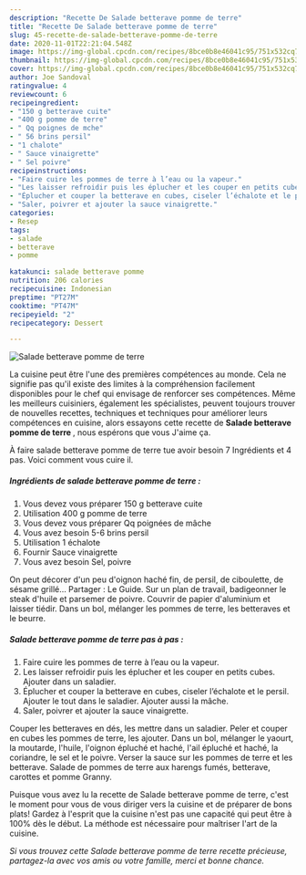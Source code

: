 ```yaml
---
description: "Recette De Salade betterave pomme de terre"
title: "Recette De Salade betterave pomme de terre"
slug: 45-recette-de-salade-betterave-pomme-de-terre
date: 2020-11-01T22:21:04.548Z
image: https://img-global.cpcdn.com/recipes/8bce0b8e46041c95/751x532cq70/salade-betterave-pomme-de-terre-photo-principale-de-la-recette.jpg
thumbnail: https://img-global.cpcdn.com/recipes/8bce0b8e46041c95/751x532cq70/salade-betterave-pomme-de-terre-photo-principale-de-la-recette.jpg
cover: https://img-global.cpcdn.com/recipes/8bce0b8e46041c95/751x532cq70/salade-betterave-pomme-de-terre-photo-principale-de-la-recette.jpg
author: Joe Sandoval
ratingvalue: 4
reviewcount: 6
recipeingredient:
- "150 g betterave cuite"
- "400 g pomme de terre"
- " Qq poignes de mche"
- " 56 brins persil"
- "1 chalote"
- " Sauce vinaigrette"
- " Sel poivre"
recipeinstructions:
- "Faire cuire les pommes de terre à l’eau ou la vapeur."
- "Les laisser refroidir puis les éplucher et les couper en petits cubes. Ajouter dans un saladier."
- "Éplucher et couper la betterave en cubes, ciseler l’échalote et le persil. Ajouter le tout dans le saladier. Ajouter aussi la mâche."
- "Saler, poivrer et ajouter la sauce vinaigrette."
categories:
- Resep
tags:
- salade
- betterave
- pomme

katakunci: salade betterave pomme 
nutrition: 206 calories
recipecuisine: Indonesian
preptime: "PT27M"
cooktime: "PT47M"
recipeyield: "2"
recipecategory: Dessert

---
```



![Salade betterave pomme de terre](https://img-global.cpcdn.com/recipes/8bce0b8e46041c95/751x532cq70/salade-betterave-pomme-de-terre-photo-principale-de-la-recette.jpg)

La cuisine peut être l'une des premières compétences au monde. Cela ne signifie pas qu'il existe des limites à la compréhension facilement disponibles pour le chef qui envisage de renforcer ses compétences. Même les meilleurs cuisiniers, également les spécialistes, peuvent toujours trouver de nouvelles recettes, techniques et techniques pour améliorer leurs compétences en cuisine, alors essayons cette recette de <strong> Salade betterave pomme de terre </strong>, nous espérons que vous J'aime ça.

<!--inarticleads1-->

À faire salade betterave pomme de terre tue avoir besoin 7 Ingrédients et 4 pas. Voici comment vous cuire il.

##### Ingrédients de salade betterave pomme de terre :

1. Vous devez vous préparer 150 g betterave cuite
1. Utilisation 400 g pomme de terre
1. Vous devez vous préparer  Qq poignées de mâche
1. Vous avez besoin  5-6 brins persil
1. Utilisation 1 échalote
1. Fournir  Sauce vinaigrette
1. Vous avez besoin  Sel, poivre


On peut décorer d&#39;un peu d&#39;oignon haché fin, de persil, de ciboulette, de sésame grillé… Partager : Le Guide. Sur un plan de travail, badigeonner le steak d&#39;huile et parsemer de poivre. Couvrir de papier d&#39;aluminium et laisser tiédir. Dans un bol, mélanger les pommes de terre, les betteraves et le beurre. 

<!--inarticleads2-->

##### Salade betterave pomme de terre pas à pas :

1. Faire cuire les pommes de terre à l’eau ou la vapeur.
1. Les laisser refroidir puis les éplucher et les couper en petits cubes. Ajouter dans un saladier.
1. Éplucher et couper la betterave en cubes, ciseler l’échalote et le persil. Ajouter le tout dans le saladier. Ajouter aussi la mâche.
1. Saler, poivrer et ajouter la sauce vinaigrette.


Couper les betteraves en dés, les mettre dans un saladier. Peler et couper en cubes les pommes de terre, les ajouter. Dans un bol, mélanger le yaourt, la moutarde, l&#39;huile, l&#39;oignon épluché et haché, l&#39;ail épluché et haché, la coriandre, le sel et le poivre. Verser la sauce sur les pommes de terre et les betterave. Salade de pommes de terre aux harengs fumés, betterave, carottes et pomme Granny. 

<!--inarticleads1-->

<p>
Puisque vous avez lu la recette de Salade betterave pomme de terre, c'est le moment pour vous de vous diriger vers la cuisine et de préparer de bons plats! Gardez à l'esprit que la cuisine n'est pas une capacité qui peut être à 100% dès le début. La méthode est nécessaire pour maîtriser l'art de la cuisine.
</p>

<p>
<i>Si vous trouvez cette Salade betterave pomme de terre recette précieuse, partagez-la avec vos amis ou votre famille, merci et bonne chance.</i>
</p>
